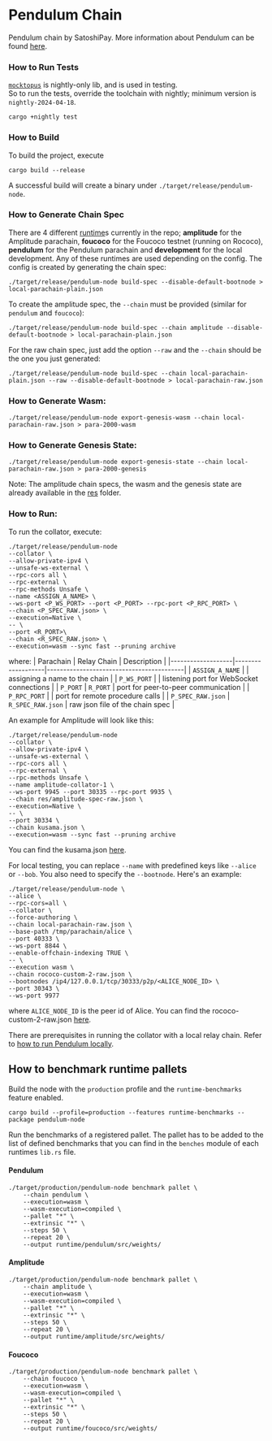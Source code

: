 # Pendulum Chain

Pendulum chain by SatoshiPay. More information about Pendulum can be found [here](https://docs.pendulumchain.org/).

### How to Run Tests
[`mocktopus`](https://docs.rs/mocktopus/latest/mocktopus/) is nightly-only lib, and is used in testing.  
So to run the tests, override the toolchain with nightly; minimum version is `nightly-2024-04-18`.

```
cargo +nightly test
```

### How to Build

To build the project, execute

```
cargo build --release
```

A successful build will create a binary under `./target/release/pendulum-node`.

### How to Generate Chain Spec

There are 4 different [runtime](runtime)s currently in the repo; **amplitude** for the Amplitude parachain, **foucoco**
for the Foucoco testnet (running on Rococo), **pendulum** for the Pendulum parachain and **development** for the local
development. Any of these runtimes are used depending on the config. The config is created by generating the chain spec:

```
./target/release/pendulum-node build-spec --disable-default-bootnode > local-parachain-plain.json
```

To create the amplitude spec, the `--chain` must be provided (similar for `pendulum` and `foucoco`):

```
./target/release/pendulum-node build-spec --chain amplitude --disable-default-bootnode > local-parachain-plain.json
```

For the raw chain spec, just add the option `--raw` and the `--chain` should be the one you just generated:

```
./target/release/pendulum-node build-spec --chain local-parachain-plain.json --raw --disable-default-bootnode > local-parachain-raw.json
```

### How to Generate Wasm:

```
./target/release/pendulum-node export-genesis-wasm --chain local-parachain-raw.json > para-2000-wasm
```

### How to Generate Genesis State:

```
./target/release/pendulum-node export-genesis-state --chain local-parachain-raw.json > para-2000-genesis
```

Note: The amplitude chain specs, the wasm and the genesis state are already available in the [res](res) folder.

### How to Run:

To run the collator, execute:

```
./target/release/pendulum-node
--collator \
--allow-private-ipv4 \
--unsafe-ws-external \
--rpc-cors all \
--rpc-external \
--rpc-methods Unsafe \
--name <ASSIGN_A_NAME> \
--ws-port <P_WS_PORT> --port <P_PORT> --rpc-port <P_RPC_PORT> \
--chain <P_SPEC_RAW.json> \
--execution=Native \
-- \
--port <R_PORT>\
--chain <R_SPEC_RAW.json> \
--execution=wasm --sync fast --pruning archive
```

where:
| Parachain | Relay Chain | Description |
|-------------------|-------------------|------------------------------------------|
| `ASSIGN_A_NAME` | | assigning a name to the chain |
| `P_WS_PORT` | | listening port for WebSocket connections |
| `P_PORT` | `R_PORT` | port for peer-to-peer communication |
| `P_RPC_PORT` | | port for remote procedure calls |
| `P_SPEC_RAW.json` | `R_SPEC_RAW.json` | raw json file of the chain spec |

An example for Amplitude will look like this:

```
./target/release/pendulum-node
--collator \
--allow-private-ipv4 \
--unsafe-ws-external \
--rpc-cors all \
--rpc-external \
--rpc-methods Unsafe \
--name amplitude-collator-1 \
--ws-port 9945 --port 30335 --rpc-port 9935 \
--chain res/amplitude-spec-raw.json \
--execution=Native \
-- \
--port 30334 \
--chain kusama.json \
--execution=wasm --sync fast --pruning archive
```

You can find the
kusama.json [here](https://github.com/paritytech/polkadot/blob/master/node/service/chain-specs/kusama.json).

For local testing, you can replace `--name` with predefined keys like `--alice` or `--bob`. You also need to specify
the `--bootnode`. Here's an example:

```
./target/release/pendulum-node \
--alice \
--rpc-cors=all \
--collator \
--force-authoring \
--chain local-parachain-raw.json \
--base-path /tmp/parachain/alice \
--port 40333 \
--ws-port 8844 \
--enable-offchain-indexing TRUE \
-- \
--execution wasm \
--chain rococo-custom-2-raw.json \
--bootnodes /ip4/127.0.0.1/tcp/30333/p2p/<ALICE_NODE_ID> \
--port 30343 \
--ws-port 9977
```

where `ALICE_NODE_ID` is the peer id of Alice.
You can find the
rococo-custom-2-raw.json [here](https://github.com/substrate-developer-hub/substrate-docs/blob/314e9cd3bd0ca9426bbfd381b79c3ef4d06b49c2/static/assets/tutorials/cumulus/chain-specs/rococo-custom-2-raw.json).

There are prerequisites in running the collator with a local relay chain. Refer
to [how to run Pendulum locally](https://pendulum.gitbook.io/pendulum-docs/build/build-environment/local-pendulum-chain-setup).

## How to benchmark runtime pallets

Build the node with the `production` profile and the `runtime-benchmarks` feature enabled.

```shell
cargo build --profile=production --features runtime-benchmarks --package pendulum-node
```

Run the benchmarks of a registered pallet.
The pallet has to be added to the list of defined benchmarks that you can find in the `benches` module of each
runtimes `lib.rs` file.

#### Pendulum

```shell
./target/production/pendulum-node benchmark pallet \
    --chain pendulum \
    --execution=wasm \
    --wasm-execution=compiled \
    --pallet "*" \
    --extrinsic "*" \
    --steps 50 \
    --repeat 20 \
    --output runtime/pendulum/src/weights/
```

#### Amplitude

```shell
./target/production/pendulum-node benchmark pallet \
    --chain amplitude \
    --execution=wasm \
    --wasm-execution=compiled \
    --pallet "*" \
    --extrinsic "*" \
    --steps 50 \
    --repeat 20 \
    --output runtime/amplitude/src/weights/
```

#### Foucoco

```shell
./target/production/pendulum-node benchmark pallet \
    --chain foucoco \
    --execution=wasm \
    --wasm-execution=compiled \
    --pallet "*" \
    --extrinsic "*" \
    --steps 50 \
    --repeat 20 \
    --output runtime/foucoco/src/weights/
```
